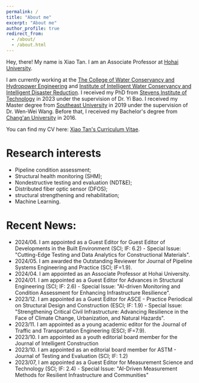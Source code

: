 ```yaml
---
permalink: /
title: "About me"
excerpt: "About me"
author_profile: true
redirect_from: 
  - /about/
  - /about.html
---
```


Hey, there! My name is Xiao Tan. I am an Associate Professor at [Hohai University](https://www.hhu.edu.cn/). 

I am currently working at the [The College of Water Conservancy and Hydropower Engineering](https://sdxy.hhu.edu.cn/) and [Institute of Intelligent Water Conservancy and Intelligent Disaster Reduction](https://sdxy.hhu.edu.cn/sdyyw/). I received my PhD from [Stevens Institute of Technology](https://www.stevens.edu/) in 2023 under the supervision of Dr. Yi Bao. I received my Master degree from [Southeast University](https://www.seu.edu.cn/) in 2019 under the supervision of Dr. Wen-Wei Wang. Before that, I received my Bachelor's degree from [Chang'an University](https://www.chd.edu.cn/) in 2016.

You can find my CV here: [Xiao Tan's Curriculum Vitae](../assets/Curriculum_Vitae_2023.pdf).



Research interests
======
* Pipeline condition assessment;
* Structural health monitoring (SHM);
* Nondestructive testing and evaluation (NDT&E);
* Distributed fiber optic sensor (DFOS);
* structural strengthening and rehabilitation;
* Machine Learning.



Recent News:
======
* 2024/06. I am appointed as a Guest Editor for Guest Editor of Developments in the Built Environment (SCI; IF: 6.2) - Special Issue: "Cutting-Edge Testing and Data Analytics for Constructional Materials".
* 2024/05. I am awarded the Outstanding Reviewer for Journal of Pipeline Systems Engineering and Practice (SCI; IF=1.9).
* 2024/04. I am appointed as an Associate Professor at Hohai University.
* 2024/01. I am appointed as a Guest Editor for Advances in Structural Engineering (SCI; IF: 2.6) - Special Issue: "Al-driven Monitoring and Condition Assessment for Enhancing Infrastructure Resilience".
* 2023/12. I am appointed as a Guest Editor for ASCE - Practice Periodical on Structural Design and Construction (ESCI; IF: 1.9) - Special Issue: "Strengthening Critical Civil Infrastructure: Advancing Resilience in the Face of Climate Change, Urbanization, and Natural Hazards".
* 2023/11. I am appointed as a young academic editor for the Journal of Traffic and Transportation Engineering (ESCI; IF=7.9).
* 2023/10. I am appointed as a youth editorial board member for the Journal of Intelligent Construction
* 2023/10. I am appointed as an editorial board member for ASTM - Journal of Testing and Evaluation (SCI; IF: 1.2)
* 2023/07, I am appointed as a Guest Editor for Measurement Science and Technology (SCI; IF: 2.4) - Special Issue: "AI-Driven Measurement Methods for Resilient Infrastructure and Communities"


